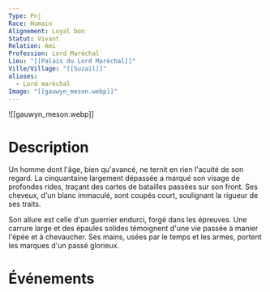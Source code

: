 ```yaml
---
Type: Pnj
Race: Humain
Alignement: Loyal bon
Statut: Vivant
Relation: Ami
Profession: Lord Maréchal
Lieu: "[[Palais du Lord Maréchal]]"
Ville/Village: "[[Suzail]]"
aliases:
  - Lord maréchal
Image: "[[gauwyn_meson.webp]]"
---
```

![[gauwyn_meson.webp]]
# Description

Un homme dont l'âge, bien qu'avancé, ne ternit en rien l'acuité de son regard. La cinquantaine largement dépassée a marqué son visage de profondes rides, traçant des cartes de batailles passées sur son front. Ses cheveux, d'un blanc immaculé, sont coupés court, soulignant la rigueur de ses traits.

Son allure est celle d'un guerrier endurci, forgé dans les épreuves. Une carrure large et des épaules solides témoignent d'une vie passée à manier l'épée et à chevaucher. Ses mains, usées par le temps et les armes, portent les marques d'un passé glorieux.

# Événements

